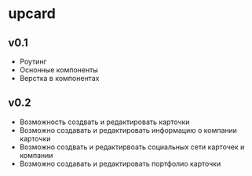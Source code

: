 # upcard

## v0.1
- Роутинг 
- Оснонные компоненты
- Верстка в компонентах

## v0.2
- Возможность создвать и редактировать карточки 
- Возможно создавать и редактировать информацию о компании карточки
- Возможно создвать и редактирвоать социальных сети карточек и компании
- Возможно создавать и редактировать портфолио карточки
